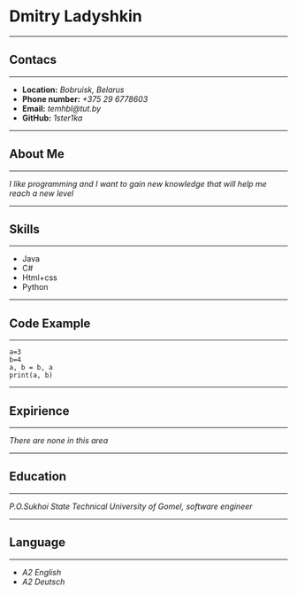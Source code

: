 # Dmitry Ladyshkin
___
## Contacs
___
- __Location:__ _Bobruisk, Belarus_
- __Phone number:__ _+375 29 6778603_
- __Email:__ _temhbl@tut.by_
- __GitHub:__ _1ster1ka_
___
## About Me
___
_I like programming and I want to gain new knowledge that will help me reach a new level_
___
## Skills
___
- Java
- C#
- Html+css
- Python
___
## Code Example
___
```
a=3
b=4
a, b = b, a
print(a, b)
```
___
## Expirience
___
_There are none in this area_
___
## Education
___
_P.O.Sukhoi State Technical University of Gomel, software engineer_
___
## Language
___
- _A2 English_
- _A2 Deutsch_

